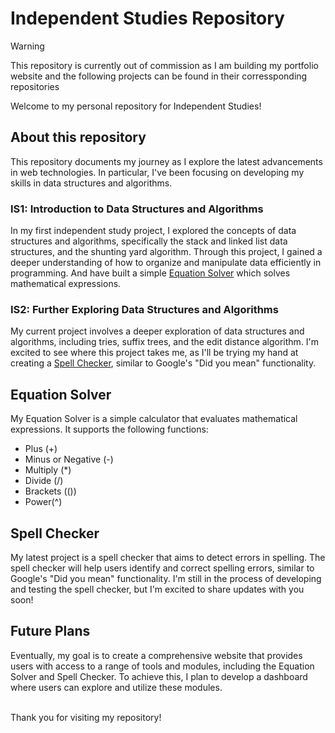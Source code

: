 # Independent Studies Repository

> [!WARNING]
> This repository is currently out of commission as I am building my portfolio website and the following projects can be found in their corressponding repositories

Welcome to my personal repository for Independent Studies! 

## About this repository

This repository documents my journey as I explore the latest advancements in web technologies. In particular, I've been focusing on developing my skills in data structures and algorithms.

### IS1: Introduction to Data Structures and Algorithms

In my first independent study project, I explored the concepts of data structures and algorithms, specifically the stack and linked list data structures, and the shunting yard algorithm. Through this project, I gained a deeper understanding of how to organize and manipulate data efficiently in programming. And have built a simple [Equation Solver](https://github.com/Wee-Teck/Equation-Solver) which solves mathematical expressions.

### IS2: Further Exploring Data Structures and Algorithms

My current project involves a deeper exploration of data structures and algorithms, including tries, suffix trees, and the edit distance algorithm. I'm excited to see where this project takes me, as I'll be trying my hand at creating a [Spell Checker](https://github.com/Wee-Teck/Spell-Checker), similar to Google's "Did you mean" functionality.

## Equation Solver

My Equation Solver is a simple calculator that evaluates mathematical expressions. It supports the following functions:

* Plus (+)
* Minus or Negative (-)
* Multiply (*)
* Divide (/)
* Brackets (())
* Power(^)

## Spell Checker

My latest project is a spell checker that aims to detect errors in spelling. The spell checker will help users identify and correct spelling errors, similar to Google's "Did you mean" functionality. I'm still in the process of developing and testing the spell checker, but I'm excited to share updates with you soon!

## Future Plans

Eventually, my goal is to create a comprehensive website that provides users with access to a range of tools and modules, including the Equation Solver and Spell Checker. To achieve this, I plan to develop a dashboard where users can explore and utilize these modules.

</br>
Thank you for visiting my repository!
